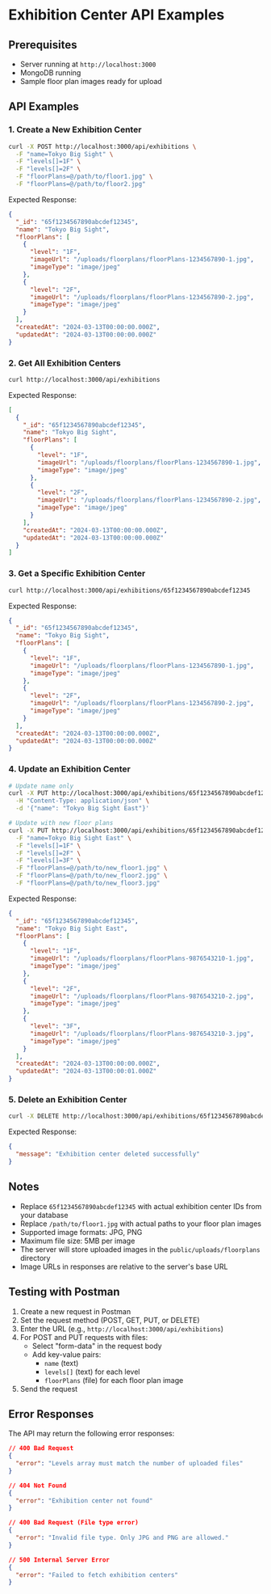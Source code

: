 # Exhibition Center API Examples

## Prerequisites
- Server running at `http://localhost:3000`
- MongoDB running
- Sample floor plan images ready for upload

## API Examples

### 1. Create a New Exhibition Center
```bash
curl -X POST http://localhost:3000/api/exhibitions \
  -F "name=Tokyo Big Sight" \
  -F "levels[]=1F" \
  -F "levels[]=2F" \
  -F "floorPlans=@/path/to/floor1.jpg" \
  -F "floorPlans=@/path/to/floor2.jpg"
```

Expected Response:
```json
{
  "_id": "65f1234567890abcdef12345",
  "name": "Tokyo Big Sight",
  "floorPlans": [
    {
      "level": "1F",
      "imageUrl": "/uploads/floorplans/floorPlans-1234567890-1.jpg",
      "imageType": "image/jpeg"
    },
    {
      "level": "2F",
      "imageUrl": "/uploads/floorplans/floorPlans-1234567890-2.jpg",
      "imageType": "image/jpeg"
    }
  ],
  "createdAt": "2024-03-13T00:00:00.000Z",
  "updatedAt": "2024-03-13T00:00:00.000Z"
}
```

### 2. Get All Exhibition Centers
```bash
curl http://localhost:3000/api/exhibitions
```

Expected Response:
```json
[
  {
    "_id": "65f1234567890abcdef12345",
    "name": "Tokyo Big Sight",
    "floorPlans": [
      {
        "level": "1F",
        "imageUrl": "/uploads/floorplans/floorPlans-1234567890-1.jpg",
        "imageType": "image/jpeg"
      },
      {
        "level": "2F",
        "imageUrl": "/uploads/floorplans/floorPlans-1234567890-2.jpg",
        "imageType": "image/jpeg"
      }
    ],
    "createdAt": "2024-03-13T00:00:00.000Z",
    "updatedAt": "2024-03-13T00:00:00.000Z"
  }
]
```

### 3. Get a Specific Exhibition Center
```bash
curl http://localhost:3000/api/exhibitions/65f1234567890abcdef12345
```

Expected Response:
```json
{
  "_id": "65f1234567890abcdef12345",
  "name": "Tokyo Big Sight",
  "floorPlans": [
    {
      "level": "1F",
      "imageUrl": "/uploads/floorplans/floorPlans-1234567890-1.jpg",
      "imageType": "image/jpeg"
    },
    {
      "level": "2F",
      "imageUrl": "/uploads/floorplans/floorPlans-1234567890-2.jpg",
      "imageType": "image/jpeg"
    }
  ],
  "createdAt": "2024-03-13T00:00:00.000Z",
  "updatedAt": "2024-03-13T00:00:00.000Z"
}
```

### 4. Update an Exhibition Center
```bash
# Update name only
curl -X PUT http://localhost:3000/api/exhibitions/65f1234567890abcdef12345 \
  -H "Content-Type: application/json" \
  -d '{"name": "Tokyo Big Sight East"}'

# Update with new floor plans
curl -X PUT http://localhost:3000/api/exhibitions/65f1234567890abcdef12345 \
  -F "name=Tokyo Big Sight East" \
  -F "levels[]=1F" \
  -F "levels[]=2F" \
  -F "levels[]=3F" \
  -F "floorPlans=@/path/to/new_floor1.jpg" \
  -F "floorPlans=@/path/to/new_floor2.jpg" \
  -F "floorPlans=@/path/to/new_floor3.jpg"
```

Expected Response:
```json
{
  "_id": "65f1234567890abcdef12345",
  "name": "Tokyo Big Sight East",
  "floorPlans": [
    {
      "level": "1F",
      "imageUrl": "/uploads/floorplans/floorPlans-9876543210-1.jpg",
      "imageType": "image/jpeg"
    },
    {
      "level": "2F",
      "imageUrl": "/uploads/floorplans/floorPlans-9876543210-2.jpg",
      "imageType": "image/jpeg"
    },
    {
      "level": "3F",
      "imageUrl": "/uploads/floorplans/floorPlans-9876543210-3.jpg",
      "imageType": "image/jpeg"
    }
  ],
  "createdAt": "2024-03-13T00:00:00.000Z",
  "updatedAt": "2024-03-13T00:00:01.000Z"
}
```

### 5. Delete an Exhibition Center
```bash
curl -X DELETE http://localhost:3000/api/exhibitions/65f1234567890abcdef12345
```

Expected Response:
```json
{
  "message": "Exhibition center deleted successfully"
}
```

## Notes
- Replace `65f1234567890abcdef12345` with actual exhibition center IDs from your database
- Replace `/path/to/floor1.jpg` with actual paths to your floor plan images
- Supported image formats: JPG, PNG
- Maximum file size: 5MB per image
- The server will store uploaded images in the `public/uploads/floorplans` directory
- Image URLs in responses are relative to the server's base URL

## Testing with Postman
1. Create a new request in Postman
2. Set the request method (POST, GET, PUT, or DELETE)
3. Enter the URL (e.g., `http://localhost:3000/api/exhibitions`)
4. For POST and PUT requests with files:
   - Select "form-data" in the request body
   - Add key-value pairs:
     - `name` (text)
     - `levels[]` (text) for each level
     - `floorPlans` (file) for each floor plan image
5. Send the request

## Error Responses
The API may return the following error responses:

```json
// 400 Bad Request
{
  "error": "Levels array must match the number of uploaded files"
}

// 404 Not Found
{
  "error": "Exhibition center not found"
}

// 400 Bad Request (File type error)
{
  "error": "Invalid file type. Only JPG and PNG are allowed."
}

// 500 Internal Server Error
{
  "error": "Failed to fetch exhibition centers"
}
```
